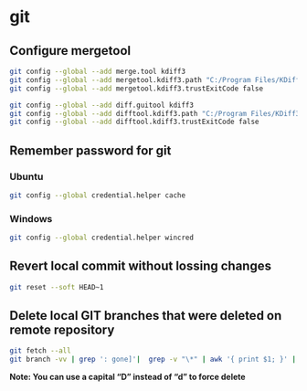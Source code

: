 # git


## Configure mergetool
```bash
git config --global --add merge.tool kdiff3  
git config --global --add mergetool.kdiff3.path "C:/Program Files/KDiff3/kdiff3.exe"  
git config --global --add mergetool.kdiff3.trustExitCode false

git config --global --add diff.guitool kdiff3  
git config --global --add difftool.kdiff3.path "C:/Program Files/KDiff3/kdiff3.exe"  
git config --global --add difftool.kdiff3.trustExitCode false
```


## Remember password for git
### Ubuntu
```bash
git config --global credential.helper cache
```

### Windows
```bash
git config --global credential.helper wincred
```

## Revert local commit without lossing changes
```bash
git reset --soft HEAD~1
```
## Delete local GIT branches that were deleted on remote repository
```bash
git fetch --all
git branch -vv | grep ': gone]'|  grep -v "\*" | awk '{ print $1; }' | xargs git branch -d
```

__Note: You can use a capital “D” instead of “d” to force delete__
